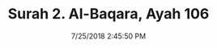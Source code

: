 ---
title       : "Surah 2. Al-Baqara, Ayah 106"
date        : 7/25/2018 2:45:50 PM
draft       : false
type        : "quran"
layout      : "compare"
BookCode    : "CMP"
SurahNumber : "2"
AyahNumber  : "106"
TotalAyah   : "286"
---
